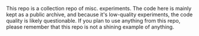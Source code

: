 This repo is a collection repo of misc. experiments. The code here is mainly kept as a public archive, and because it's low-quality experiments, the code quality is likely questionable. If you plan to use anything from this repo, please remember that this repo is not a shining example of anything.
